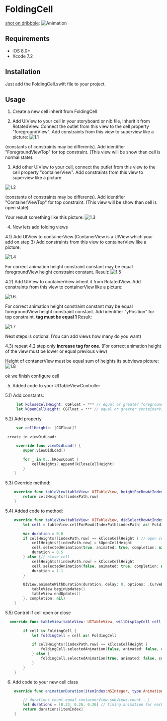 # FoldingCell

[shot on dribbble](https://dribbble.com/shots/2121350-Delivery-Card):
![Animation](Screenshots/folding-cell.gif)

## Requirements

- iOS 8.0+
- Xcode 7.2

## Installation

Just add the FoldingCell.swift file to your project.

## Usage

1) Create a new cell inherit from FoldingCell

2) Add UIView to your cell in your storyboard or nib file, inherit it from RotatedView.
Connect the outlet from this view to the cell property "foregroundView".
Add constraints from this view to superview like a picture: 
![1.1](/Tutorial-resources/1.1.png)

(constants of constraints may be differents). Add identifier "ForegroundViewTop"
for top constraint. (This view will be show than cell is normal state).

3) Add other UIView to your cell, connect the outlet from this view to the cell
property "containerView". Add constraints from this view to superview like a picture:

![1.2](/Tutorial-resources/1.2.png)

(constants of constraints may be differents). Add identifier "ContainerViewTop" for top constraint.
(This view will be show than cell is open state)

Your result something like this picture:
![1.3](/Tutorial-resources/1.3.png)

4) Now lets add folding views

4.1) Add UIView to containerView (ContanerView is a UIView which your add on step 3)
Add constraints from this view to containerView like a picture:

![1.4](/Tutorial-resources/1.4.png)

For correct animation height constraint constant may be equal foregroundView height constraint constant.
Result: 
![1.5](/Tutorial-resources/1.5.png)

4.2) Add UIView to containerView inherit it from RotatedView. Add constraints from
this view to containerView like a picture:

![1.6](/Tutorial-resources/1.6.png).

For correct animation height constraint constant may be equal foregroundView height constraint constant.
Add identifier "yPosition" for top constraint. **tag must be equal 1**
Result: 

![1.7](/Tutorial-resources/1.7.png)

Next steps is optional (You can add views how many do you want)

4.3) repeat 4.2 step only **increase tag for one**. (For correct animation height of the view
must be lower or equal previous view)

Height of contanerView must be equal sum of heights its subviews picture:
![1.8](/Tutorial-resources/1.8.png)

ok we finish configure cell

5) Added code to your UITableViewController

5.1) Add constants:
``` swift
     let kCloseCellHeight: CGFloat = *** // equal or greater foregroundView height
     let kOpenCellHeight: CGFloat = *** // equal or greater containerView height
```
5.2) Add property

``` swift
     var cellHeights: [CGFloat]?
```

     create in viewDidLoad:
``` swift
     override func viewDidLoad() {
        super.viewDidLoad()

        for _ in 0...kRowsCount {
            cellHeights?.append(kCloseCellHeight)
        }
    }
```

5.3) Override method:
``` swift
    override func tableView(tableView: UITableView, heightForRowAtIndexPath indexPath: NSIndexPath) -> CGFloat {
        return cellHeights![indexPath.row]
    }
```

5.4)  Added code to method:
``` swift
    override func tableView(tableView: UITableView, didSelectRowAtIndexPath indexPath: NSIndexPath) {
        let cell = tableView.cellForRowAtIndexPath(indexPath) as! FoldingCell

        var duration = 0.0
        if cellHeights![indexPath.row] == kCloseCellHeight { // open cell
            cellHeights![indexPath.row] = kOpenCellHeight
            cell.selectedAnimation(true, animated: true, completion: nil)
            duration = 0.5
        } else {// close cell
            cellHeights![indexPath.row] = kCloseCellHeight
            cell.selectedAnimation(false, animated: true, completion: nil)
            duration = 1.1
        }

        UIView.animateWithDuration(duration, delay: 0, options: .CurveEaseOut, animations: { () -> Void in
            tableView.beginUpdates()
            tableView.endUpdates()
        }, completion: nil)
    }
```
5.5) Control if cell open or close
``` swift
  override func tableView(tableView: UITableView, willDisplayCell cell: UITableViewCell, forRowAtIndexPath indexPath: NSIndexPath) {

        if cell is FoldingCell {
            let foldingCell = cell as! FoldingCell

            if cellHeights![indexPath.row] == kCloseCellHeight {
                foldingCell.selectedAnimation(false, animated: false, completion:nil)
            } else {
                foldingCell.selectedAnimation(true, animated: false, completion: nil)
            }
        }
    }
``` 

6) Add code to your new cell class
``` swift
    override func animationDuration(itemIndex:NSInteger, type:AnimationType)-> NSTimeInterval {

        // durations count equal containerView.subViews.count - 1
        let durations = [0.33, 0.26, 0.26] // timing animation for each view
        return durations[itemIndex]
    }
```
